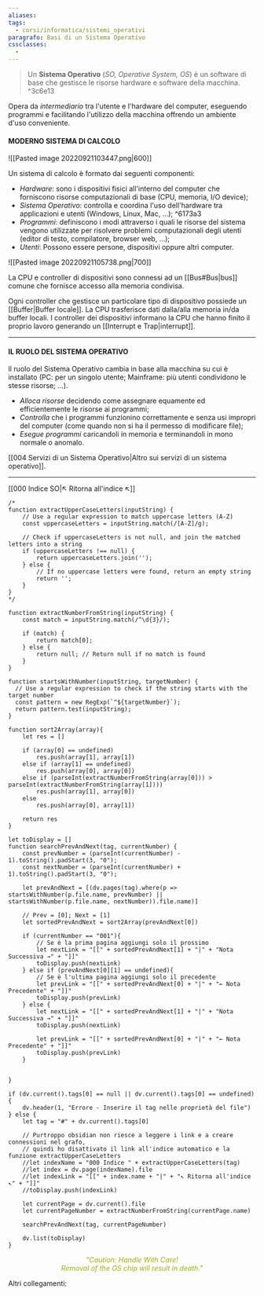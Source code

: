 ```yaml
---
aliases: 
tags:
  - corsi/informatica/sistemi_operativi
paragrafo: Basi di un Sistema Operativo
cssclasses:
  - 
---
```

>Un **Sistema Operativo** (*SO, Operative System, OS*) è un software di base che gestisce le risorse hardware e software della macchina. ^3c6e13

Opera da *intermediario* tra l'utente e l'hardware del computer, eseguendo  programmi e facilitando l'utilizzo della macchina offrendo un ambiente d'uso conveniente.

#### MODERNO SISTEMA DI CALCOLO

![[Pasted image 20220921103447.png|600]]

Un sistema di calcolo è formato dai seguenti componenti:
- *Hardware*: sono i dispositivi fisici all'interno del computer che forniscono risorse computazionali di base (CPU, memoria, I/O device);
- *Sistema Operativo*: controlla e coordina l'uso dell'hardware tra applicazioni e utenti (Windows, Linux, Mac, ...); ^6173a3
- *Programmi*: definiscono i modi attraverso i quali le risorse del sistema vengono utilizzate per risolvere problemi computazionali degli utenti (editor di testo, compilatore, browser web, ...);
- *Utenti*: Possono essere persone, dispositivi oppure altri computer.

![[Pasted image 20220921105738.png|700]]

La CPU e controller di dispositivi sono connessi ad un [[Bus#Bus|bus]] comune che fornisce accesso alla memoria condivisa.

Ogni controller che gestisce un particolare tipo di dispositivo possiede un [[Buffer|Buffer locale]]. La CPU trasferisce dati dalla/alla memoria in/da buffer locali. I controller dei dispositivi informano la CPU che hanno finito il proprio lavoro generando un [[Interrupt e Trap|interrupt]].

---
#### IL RUOLO DEL SISTEMA OPERATIVO

Il ruolo del Sistema Operativo cambia in base alla macchina su cui è installato (PC: per un singolo utente; Mainframe: più utenti condividono le stesse risorse; ...).

- *Alloca risorse* decidendo come assegnare equamente ed efficientemente le risorse ai programmi;
- *Controlla* che i programmi funzionino correttamente e senza usi impropri del computer (come quando non si ha il permesso di modificare file);
- *Esegue programmi* caricandoli in memoria e terminandoli in mono normale o anomalo.

[[004 Servizi di un Sistema Operativo|Altro sui servizi di un sistema operativo]].

___
[[000 Indice SO|↖ Ritorna all'indice ↖]]

```dataviewjs
/*
function extractUpperCaseLetters(inputString) {
	// Use a regular expression to match uppercase letters (A-Z)
	const uppercaseLetters = inputString.match(/[A-Z]/g);
	
	// Check if uppercaseLetters is not null, and join the matched letters into a string
	if (uppercaseLetters !== null) {
		return uppercaseLetters.join('');
	} else {
	    // If no uppercase letters were found, return an empty string
	    return '';
	}
}
*/

function extractNumberFromString(inputString) {
	const match = inputString.match(/^\d{3}/);
	
	if (match) {
		return match[0];
	} else {
		return null; // Return null if no match is found
	}
}

function startsWithNumber(inputString, targetNumber) {
  // Use a regular expression to check if the string starts with the target number
  const pattern = new RegExp(`^${targetNumber}`);
  return pattern.test(inputString);
}

function sort2Array(array){
	let res = []
	
	if (array[0] == undefined)
		res.push(array[1], array[1])
	else if (array[1] == undefined)
		res.push(array[0], array[0])
	else if (parseInt(extractNumberFromString(array[0])) > parseInt(extractNumberFromString(array[1])))
		res.push(array[1], array[0])
	else
		res.push(array[0], array[1])
	
	return res
}

let toDisplay = []
function searchPrevAndNext(tag, currentNumber) {
	const prevNumber = (parseInt(currentNumber) - 1).toString().padStart(3, "0");
	const nextNumber = (parseInt(currentNumber) + 1).toString().padStart(3, "0");
	
	let prevAndNext = [(dv.pages(tag).where(p => startsWithNumber(p.file.name, prevNumber) || startsWithNumber(p.file.name, nextNumber)).file.name)]
	
	// Prev = [0]; Next = [1]
	let sortedPrevAndNext = sort2Array(prevAndNext[0])
	
	if (currentNumber == "001"){ 
		// Se è la prima pagina aggiungi solo il prossimo
		let nextLink = "[[" + sortedPrevAndNext[1] + "|" + "Nota Successiva →" + "]]"
		toDisplay.push(nextLink)
	} else if (prevAndNext[0][1] == undefined){
		// Se è l'ultima pagina aggiungi solo il precedente
		let prevLink = "[[" + sortedPrevAndNext[0] + "|" + "← Nota Precedente" + "]]"
		toDisplay.push(prevLink)
	} else {
		let nextLink = "[[" + sortedPrevAndNext[1] + "|" + "Nota Successiva →" + "]]"
		toDisplay.push(nextLink)
		
		let prevLink = "[[" + sortedPrevAndNext[0] + "|" + "← Nota Precedente" + "]]"
		toDisplay.push(prevLink)
	}
	
	
}

if (dv.current().tags[0] == null || dv.current().tags[0] == undefined){
	dv.header(1, "Errore - Inserire il tag nelle proprietà del file")
} else {
	let tag = "#" + dv.current().tags[0]

	// Purtroppo obsidian non riesce a leggere i link e a creare connessioni nel grafo,
	// quindi ho disattivato il link all'indice automatico e la funzione extractUpperCaseLetters
	//let indexName = "000 Indice " + extractUpperCaseLetters(tag)
	//let index = dv.page(indexName).file
	//let indexLink = "[[" + index.name + "|" + "↖ Ritorna all'indice ↖" + "]]"
	//toDisplay.push(indexLink)
	
	let currentPage = dv.current().file
	let currentPageNumber = extractNumberFromString(currentPage.name)
	
	searchPrevAndNext(tag, currentPageNumber)
	
	dv.list(toDisplay)
}
```

<center><font color="rainbow"><i>"Caution: Handle With Care!<br>Removal of the OS chip will result in death."</i></font></center>


Altri collegamenti: 




